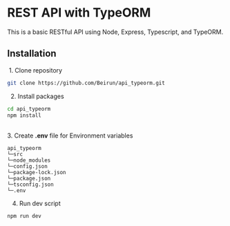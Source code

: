 
# REST API with TypeORM

This is a basic RESTful API using Node, Express, Typescript, and TypeORM.


## Installation

 ‎ 1. Clone repository
```bash
git clone https://github.com/Beirun/api_typeorm.git
```
‎ 
‎ 2. Install packages

```bash
cd api_typeorm
npm install
```
‎‎  
‎ 3. Create **.env** file for Environment variables
```
api_typeorm   
└─src
└─node_modules
└─config.json
└─package-lock.json
└─package.json
└─tsconfig.json
└─.env
```
‎ ‎
‎ 4. Run dev script
```bash
npm run dev
```
